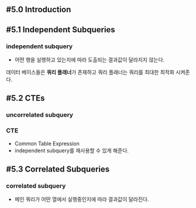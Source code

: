 ## #5.0 Introduction

## #5.1 Independent Subqueries

### independent subquery
- 어떤 행을 실행하고 있는지에 따라 도출되는 결과값이 달라지지 않는다.

데이터 베이스들은 **쿼리 플래너**가 존재하고 쿼리 플래너는 쿼리를 최대한 최적화 시켜준다.

## #5.2 CTEs

### uncorrelated subquery

### CTE
- Common Table Expression
- independent subquery를 재사용할 수 있게 해준다.

## #5.3 Correlated Subqueries

### correlated subquery
- 메인 쿼리가 어떤 열에서 실행중인지에 따라 결과값이 달라진다.